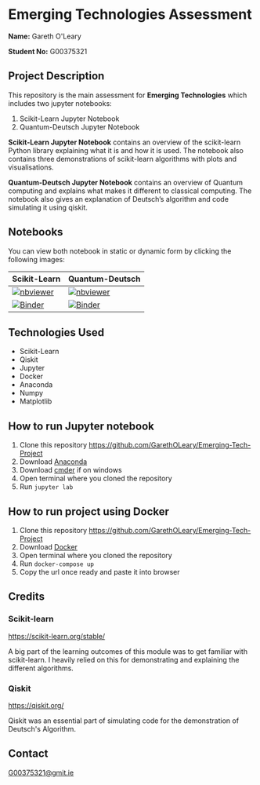 # Emerging Technologies Assessment

**Name:** Gareth O'Leary

**Student No:** G00375321

## Project Description

This repository is the main assessment for **Emerging Technologies** which includes two jupyter notebooks:

1. Scikit-Learn Jupyter Notebook
2. Quantum-Deutsch Jupyter Notebook

**Scikit-Learn Jupyter Notebook** contains an overview of the scikit-learn Python library explaining what it is and how it is used. The notebook also contains three demonstrations of scikit-learn algorithms with plots and visualisations.

**Quantum-Deutsch Jupyter Notebook** contains an overview of Quantum computing and explains what makes it different to classical computing. The notebook also gives an explanation of Deutsch’s algorithm and code simulating it using qiskit.

## Notebooks

You can view both notebook in static or dynamic form by clicking the following images: 

| Scikit-Learn        | Quantum-Deutsch           | 
| ------------- |-------------|
| [![nbviewer](https://raw.githubusercontent.com/jupyter/design/master/logos/Badges/nbviewer_badge.svg)](https://nbviewer.org/github/GarethOLeary/Emerging-Tech-Project/blob/main/scikit-learn.ipynb)      | [![nbviewer](https://raw.githubusercontent.com/jupyter/design/master/logos/Badges/nbviewer_badge.svg)](http://nbviewer.org/github/GarethOLeary/Emerging-Tech-Project/blob/main/quantum-deutsch.ipynb)|
| [![Binder](https://mybinder.org/badge_logo.svg)](https://mybinder.org/v2/gh/GarethOLeary/Emerging-Tech-Project/HEAD?labpath=scikit-learn.ipynb)      | [![Binder](https://mybinder.org/badge_logo.svg)](https://mybinder.org/v2/gh/GarethOLeary/Emerging-Tech-Project/HEAD?labpath=quantum-deutsch.ipynb)      |   
   


## Technologies Used
* Scikit-Learn
* Qiskit
* Jupyter
* Docker
* Anaconda
* Numpy
* Matplotlib

## How to run Jupyter notebook
1. Clone this repository https://github.com/GarethOLeary/Emerging-Tech-Project
2. Download [Anaconda](https://docs.anaconda.com/anaconda/install/index.html)
3. Download [cmder](https://cmder.net/) if on windows
4. Open terminal where you cloned the repository
5. Run `jupyter lab`

## How to run project using Docker
1. Clone this repository https://github.com/GarethOLeary/Emerging-Tech-Project
2. Download [Docker](https://www.docker.com/products/docker-desktop)
3. Open terminal where you cloned the repository
4. Run `docker-compose up`
5. Copy the url once ready and paste it into browser

## Credits

### Scikit-learn
https://scikit-learn.org/stable/

A big part of the learning outcomes of this module was to get familiar with scikit-learn. I heavily relied on this for demonstrating and explaining the different algorithms.

### Qiskit 
https://qiskit.org/

Qiskit was an essential part of simulating code for the demonstration of Deutsch's Algorithm. 


## Contact
G00375321@gmit.ie